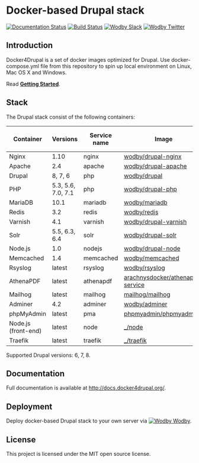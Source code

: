 # Docker-based Drupal stack

[![Documentation Status](https://readthedocs.org/projects/docker4drupal/badge/?version=latest)](http://docs.docker4drupal.org)
[![Build Status](https://travis-ci.org/wodby/docker4drupal.svg?branch=master)](https://travis-ci.org/wodby/docker4drupal)
[![Wodby Slack](http://slack.wodby.com/badge.svg)](http://slack.wodby.com)
[![Wodby Twitter](https://img.shields.io/twitter/follow/wodbyhq.svg?style=social&label=Follow)](https://twitter.com/wodbyhq)

## Introduction

Docker4Drupal is a set of docker images optimized for Drupal. Use docker-compose.yml file from this repository to spin up local environment on Linux, Mac OS X and Windows. 

Read [**Getting Started**](http://docs.docker4drupal.org/en/latest/).

## Stack

[wodby/drupal-nginx]: https://github.com/wodby/drupal-nginx
[wodby/drupal-apache]: https://github.com/wodby/drupal-apache
[wodby/drupal]: https://github.com/wodby/drupal
[wodby/drupal-php]: https://github.com/wodby/drupal-php
[wodby/mariadb]: https://github.com/wodby/mariadb
[wodby/redis]: https://github.com/wodby/redis
[wodby/drupal-varnish]: https://github.com/wodby/drupal-varnish
[wodby/drupal-solr]: https://github.com/wodby/drupal-solr
[wodby/drupal-node]: https://github.com/wodby/drupal-node
[wodby/memcached]: https://github.com/wodby/memcached
[wodby/rsyslog]: https://hub.docker.com/r/wodby/rsyslog
[arachnysdocker/athenapdf-service]: https://hub.docker.com/r/arachnysdocker/athenapdf-service
[mailhog/mailhog]: https://hub.docker.com/r/mailhog/mailhog
[wodby/adminer]: https://hub.docker.com/r/wodby/adminer
[phpmyadmin/phpmyadmin]: https://hub.docker.com/r/phpmyadmin/phpmyadmin
[_/node]: https://hub.docker.com/_/node
[_/traefik]: https://hub.docker.com/_/traefik

The Drupal stack consist of the following containers:

| Container | Versions | Service name | Image | Enabled by default |
| --------- | -------- | ------------ | ----- | ------------------ |
| Nginx               | 1.10               | nginx     | [wodby/drupal-nginx]               | ✓ |
| Apache              | 2.4                | apache    | [wodby/drupal-apache]              |   |
| Drupal              | 8, 7, 6            | php       | [wodby/drupal]                     | ✓ |
| PHP                 | 5.3, 5.6, 7.0, 7.1 | php       | [wodby/drupal-php]                 |   |
| MariaDB             | 10.1               | mariadb   | [wodby/mariadb]                    | ✓ |
| Redis               | 3.2                | redis     | [wodby/redis]                      |   |
| Varnish             | 4.1                | varnish   | [wodby/drupal-varnish]             |   |
| Solr                | 5.5, 6.3, 6.4      | solr      | [wodby/drupal-solr]                |   |
| Node.js             | 1.0                | nodejs    | [wodby/drupal-node]                |   |
| Memcached           | 1.4                | memcached | [wodby/memcached]                  |   |
| Rsyslog             | latest             | rsyslog   | [wodby/rsyslog]                    |   |
| AthenaPDF           | latest             | athenapdf | [arachnysdocker/athenapdf-service] |   |
| Mailhog             | latest             | mailhog   | [mailhog/mailhog]                  | ✓ |
| Adminer             | 4.2                | adminer   | [wodby/adminer]                    |   |
| phpMyAdmin          | latest             | pma       | [phpmyadmin/phpmyadmin]            |   |
| Node.js (front-end) | latest             | node      | [_/node]                           |   |
| Traefik             | latest             | traefik   | [_/traefik]                        | ✓ |

Supported Drupal versions: 6, 7, 8.

## Documentation

Full documentation is available at http://docs.docker4drupal.org/.

## Deployment

Deploy docker-based Drupal stack to your own server via [![Wodby](https://www.google.com/s2/favicons?domain=wodby.com) Wodby](https://cloud.wodby.com/stackhub/ada51e9b-2204-45ee-8e49-a4151912a168/detail).

## License

This project is licensed under the MIT open source license.
